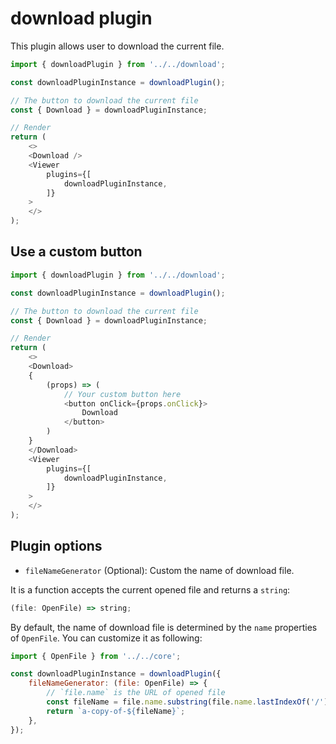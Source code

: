 # download plugin

This plugin allows user to download the current file.

```javascript
import { downloadPlugin } from '../../download';

const downloadPluginInstance = downloadPlugin();

// The button to download the current file
const { Download } = downloadPluginInstance;

// Render
return (
    <>
    <Download />
    <Viewer
        plugins={[
            downloadPluginInstance,
        ]}
    >
    </>
);
```

## Use a custom button

```javascript
import { downloadPlugin } from '../../download';

const downloadPluginInstance = downloadPlugin();

// The button to download the current file
const { Download } = downloadPluginInstance;

// Render
return (
    <>
    <Download>
    {
        (props) => (
            // Your custom button here
            <button onClick={props.onClick}>
                Download
            </button>
        )
    }
    </Download>
    <Viewer
        plugins={[
            downloadPluginInstance,
        ]}
    >
    </>
);
```

## Plugin options

- `fileNameGenerator` (Optional): Custom the name of download file.

It is a function accepts the current opened file and returns a `string`:

```javascript
(file: OpenFile) => string;
```

By default, the name of download file is determined by the `name` properties of `OpenFile`.
You can customize it as following:

```javascript
import { OpenFile } from '../../core';

const downloadPluginInstance = downloadPlugin({
    fileNameGenerator: (file: OpenFile) => {
        // `file.name` is the URL of opened file
        const fileName = file.name.substring(file.name.lastIndexOf('/') + 1);
        return `a-copy-of-${fileName}`;
    },
});
```
